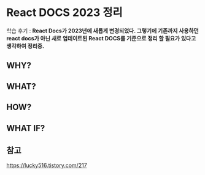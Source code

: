 # React DOCS 2023 정리

학습 후기 : **React Docs가 2023년에 새롭게 변경되었다. 그렇기에 기존까지 사용하던 react docs가 아닌 새로 업데이트된 React DOCS를 기준으로 정리 할 필요가 있다고 생각하여 정리중.**

## WHY?

## WHAT?

## HOW?

## WHAT IF?

## 참고

https://lucky516.tistory.com/217
